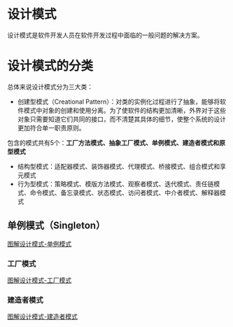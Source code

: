 # **设计模式**
设计模式是软件开发人员在软件开发过程中面临的一般问题的解决方案。
# 设计模式的分类
总体来说设计模式分为三大类：
* 创建型模式（Creational Pattern）：对类的实例化过程进行了抽象，能够将软件模式中对象的创建和使用分离。为了使软件的结构更加清晰，外界对于这些对象只需要知道它们共同的接口，而不清楚其具体的细节，使整个系统的设计更加符合单一职责原则。

包含的模式共有5个：**工厂方法模式、抽象工厂模式、单例模式、建造者模式和原型模式**
* 结构型模式：适配器模式、装饰器模式、代理模式、桥接模式、组合模式和享元模式
* 行为型模式：策略模式、模版方法模式、观察者模式、迭代模式、责任链模式、命令模式、备忘录模式、状态模式、访问者模式、中介者模式、解释器模式

## 单例模式（Singleton）
[图解设计模式-单例模式](设计模式/图解设计模式-单例模式.md)
### 工厂模式
[图解设计模式-工厂模式](设计模式/图解设计模式-工厂模式.md)
### 建造者模式
[图解设计模式-建造者模式](设计模式/图解设计模式-建造者模式.md)
